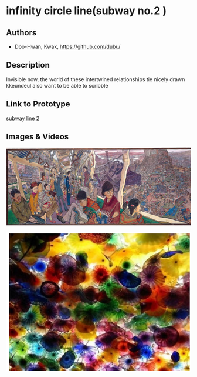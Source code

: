 # infinity circle line(subway no.2 )

## Authors
- Doo-Hwan, Kwak, https://github.com/dubu/

## Description

Invisible now, the world of these intertwined relationships tie nicely drawn kkeundeul also want to be able to scribble

## Link to Prototype

[subway line 2](http://makeduck.github.io/line2 "proto type")

## Images & Videos

![line2](project_images/maincover.jpg?raw=true "Example Image")

![line02](project_images/cover02.png?raw=true "Example Image")
